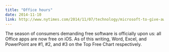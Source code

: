 ```yaml
---
title: "Office hours"
date: 2014-11-10
link: http://www.nytimes.com/2014/11/07/technology/microsoft-to-give-away-mobile-version-of-office-software.html
---
```

 The season of consumers demanding free software is officially upon us: all Office apps are now free on iOS. As of this writing, Word, Excel, and PowerPoint are #1, #2, and #3 on the Top Free Chart respectively.
